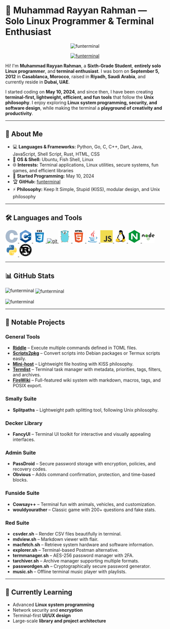 # 🐧 Muhammad Rayyan Rahman — Solo Linux Programmer & Terminal Enthusiast

<p align="center">
  <img src="https://komarev.com/ghpvc/?username=funterminal&label=Profile%20views&color=0e75b6&style=flat" alt="funterminal" />
</p>

<p align="center">
  <a href="https://github.com/ryo-ma/github-profile-trophy"><img src="https://github-profile-trophy.vercel.app/?username=funterminal" alt="funterminal" /></a>
</p>

Hi! I'm **Muhammad Rayyan Rahman**, a **Sixth-Grade Student**, **entirely solo Linux programmer**, and **terminal enthusiast**. I was born on **September 5, 2012** in **Casablanca, Morocco**, raised in **Riyadh, Saudi Arabia**, and currently reside in **Dubai, UAE**.  

I started coding on **May 10, 2024**, and since then, I have been creating **terminal-first, lightweight, efficient, and fun tools** that follow the **Unix philosophy**. I enjoy exploring **Linux system programming, security, and software design**, while making the terminal a **playground of creativity and productivity**.

---

## 🔹 About Me

- 💻 **Languages & Frameworks:** Python, Go, C, C++, Dart, Java, JavaScript, Shell Script, Rust, HTML, CSS  
- 🐧 **OS & Shell:** Ubuntu, Fish Shell, Linux  
- 🌐 **Interests:** Terminal applications, Linux utilities, secure systems, fun games, and efficient libraries  
- 📅 **Started Programming:** May 10, 2024  
- 🏆 **GitHub:** [funterminal](https://github.com/funterminal)  
- ⚡ **Philosophy:** Keep It Simple, Stupid (KISS), modular design, and Unix philosophy  

---

## 🛠️ Languages and Tools

<p align="left"> 
  <a href="https://www.cprogramming.com/" target="_blank" rel="noreferrer"> <img src="https://raw.githubusercontent.com/devicons/devicon/master/icons/c/c-original.svg" alt="c" width="40" height="40"/> </a>
  <a href="https://www.w3schools.com/cpp/" target="_blank" rel="noreferrer"> <img src="https://raw.githubusercontent.com/devicons/devicon/master/icons/cplusplus/cplusplus-original.svg" alt="cplusplus" width="40" height="40"/> </a>
  <a href="https://www.w3schools.com/css/" target="_blank" rel="noreferrer"> <img src="https://raw.githubusercontent.com/devicons/devicon/master/icons/css3/css3-original-wordmark.svg" alt="css3" width="40" height="40"/> </a>
  <a href="https://git-scm.com/" target="_blank" rel="noreferrer"> <img src="https://www.vectorlogo.zone/logos/git-scm/git-scm-icon.svg" alt="git" width="40" height="40"/> </a>
  <a href="https://golang.org" target="_blank" rel="noreferrer"> <img src="https://raw.githubusercontent.com/devicons/devicon/master/icons/go/go-original.svg" alt="go" width="40" height="40"/> </a>
  <a href="https://www.w3.org/html/" target="_blank" rel="noreferrer"> <img src="https://raw.githubusercontent.com/devicons/devicon/master/icons/html5/html5-original-wordmark.svg" alt="html5" width="40" height="40"/> </a>
  <a href="https://www.java.com" target="_blank" rel="noreferrer"> <img src="https://raw.githubusercontent.com/devicons/devicon/master/icons/java/java-original.svg" alt="java" width="40" height="40"/> </a>
  <a href="https://developer.mozilla.org/en-US/docs/Web/JavaScript" target="_blank" rel="noreferrer"> <img src="https://raw.githubusercontent.com/devicons/devicon/master/icons/javascript/javascript-original.svg" alt="javascript" width="40" height="40"/> </a>
  <a href="https://www.linux.org/" target="_blank" rel="noreferrer"> <img src="https://raw.githubusercontent.com/devicons/devicon/master/icons/linux/linux-original.svg" alt="linux" width="40" height="40"/> </a>
  <a href="https://www.nginx.com" target="_blank" rel="noreferrer"> <img src="https://raw.githubusercontent.com/devicons/devicon/master/icons/nginx/nginx-original.svg" alt="nginx" width="40" height="40"/> </a>
  <a href="https://nodejs.org" target="_blank" rel="noreferrer"> <img src="https://raw.githubusercontent.com/devicons/devicon/master/icons/nodejs/nodejs-original-wordmark.svg" alt="nodejs" width="40" height="40"/> </a>
  <a href="https://www.python.org" target="_blank" rel="noreferrer"> <img src="https://raw.githubusercontent.com/devicons/devicon/master/icons/python/python-original.svg" alt="python" width="40" height="40"/> </a>
  <a href="https://www.rust-lang.org" target="_blank" rel="noreferrer"> <img src="https://raw.githubusercontent.com/devicons/devicon/master/icons/rust/rust-plain.svg" alt="rust" width="40" height="40"/> </a>
</p>

---

## 📊 GitHub Stats

<p><img align="left" src="https://github-readme-stats.vercel.app/api/top-langs?username=funterminal&show_icons=true&locale=en&layout=compact" alt="funterminal" /></p>
<p>&nbsp;<img align="center" src="https://github-readme-stats.vercel.app/api?username=funterminal&show_icons=true&locale=en" alt="funterminal" /></p>
<p><img align="center" src="https://github-readme-streak-stats.herokuapp.com/?user=funterminal&" alt="funterminal" /></p>

---

## 🔹 Notable Projects

### General Tools
- **[Riddle](https://github.com/funterminal/riddle)** – Execute multiple commands defined in TOML files.
- **[Scripts2pkg](https://github.com/funterminal/scripts2pkg)** – Convert scripts into Debian packages or Termux scripts easily.
- **[Mini-host](https://github.com/funterminal/mini-host)** – Lightweight file hosting with KISS philosophy.
- **[Termlist](https://github.com/funterminal/termlist)** – Terminal task manager with metadata, priorities, tags, filters, and archives.
- **[FireWiki](https://github.com/funterminal/firewiki)** – Full-featured wiki system with markdown, macros, tags, and POSIX export.

### Smally Suite
- **Splitpaths** – Lightweight path splitting tool, following Unix philosophy.

### Decker Library
- **FancyUI** – Terminal UI toolkit for interactive and visually appealing interfaces.

### Admin Suite
- **PassDroid** – Secure password storage with encryption, policies, and recovery codes.
- **Obvious** – Adds command confirmation, protection, and time-based blocks.

### Funside Suite
- **Cowsay++** – Terminal fun with animals, vehicles, and customization.
- **wouldyourather** – Classic game with 200+ questions and fake stats.

### Red Suite
- **csvder.sh** – Render CSV files beautifully in terminal.
- **mdview.sh** – Markdown viewer with flair.
- **macfetch.sh** – Retrieve system hardware and software information.
- **explorer.sh** – Terminal-based Postman alternative.
- **termmanager.sh** – AES-256 password manager with 2FA.
- **tarchiver.sh** – Archive manager supporting multiple formats.
- **passwordgen.sh** – Cryptographically secure password generator.
- **music.sh** – Offline terminal music player with playlists.

---

## 🌱 Currently Learning
- Advanced **Linux system programming**
- Network security and **encryption**
- Terminal-first **UI/UX design**
- Large-scale **library and project architecture**